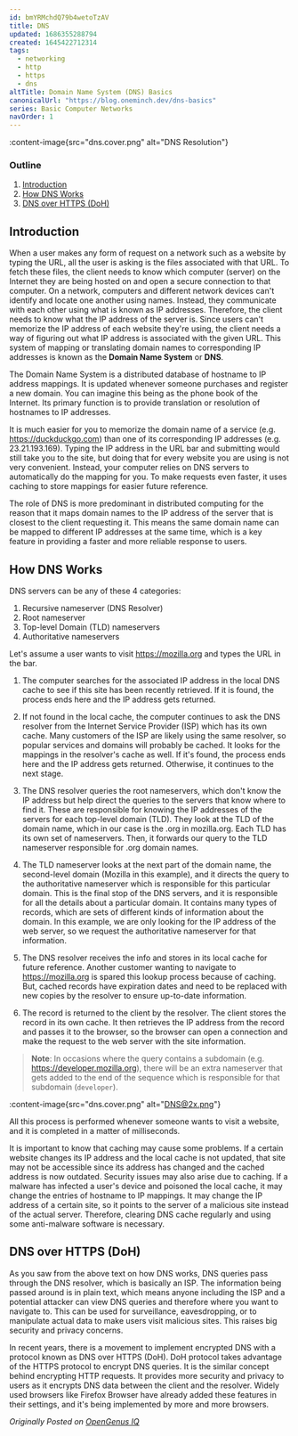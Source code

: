 ```yaml
---
id: bmYRMchdQ79b4wetoTzAV
title: DNS
updated: 1686355288794
created: 1645422712314
tags:
  - networking
  - http
  - https
  - dns
altTitle: Domain Name System (DNS) Basics
canonicalUrl: "https://blog.oneminch.dev/dns-basics"
series: Basic Computer Networks
navOrder: 1
---
```


<!-- ![DNS Resolution](assets/) -->

:content-image{src="dns.cover.png" alt="DNS Resolution"}

### Outline

1. [Introduction](#introduction)
2. [How DNS Works](#how-dns-works)
3. [DNS over HTTPS (DoH)](#dns-over-https-doh)

## Introduction

When a user makes any form of request on a network such as a website by typing the URL, all the user is asking is the files associated with that URL. To fetch these files, the client needs to know which computer (server) on the Internet they are being hosted on and open a secure connection to that computer. On a network, computers and different network devices can't identify and locate one another using names. Instead, they communicate with each other using what is known as IP addresses. Therefore, the client needs to know what the IP address of the server is. Since users can't memorize the IP address of each website they're using, the client needs a way of figuring out what IP address is associated with the given URL. This system of mapping or translating domain names to corresponding IP addresses is known as the **Domain Name System** or **DNS**.

The Domain Name System is a distributed database of hostname to IP address mappings. It is updated whenever someone purchases and register a new domain. You can imagine this being as the phone book of the Internet. Its primary function is to provide translation or resolution of hostnames to IP addresses.

It is much easier for you to memorize the domain name of a service (e.g. https://duckduckgo.com) than one of its corresponding IP addresses (e.g. 23.21.193.169). Typing the IP address in the URL bar and submitting would still take you to the site, but doing that for every website you are using is not very convenient. Instead, your computer relies on DNS servers to automatically do the mapping for you. To make requests even faster, it uses caching to store mappings for easier future reference.

The role of DNS is more predominant in distributed computing for the reason that it maps domain names to the IP address of the server that is closest to the client requesting it. This means the same domain name can be mapped to different IP addresses at the same time, which is a key feature in providing a faster and more reliable response to users.

## How DNS Works

DNS servers can be any of these 4 categories:

1. Recursive nameserver (DNS Resolver)
2. Root nameserver
3. Top-level Domain (TLD) nameservers
4. Authoritative nameservers

Let's assume a user wants to visit https://mozilla.org and types the URL in the bar.

1. The computer searches for the associated IP address in the local DNS cache to see if this site has been recently retrieved. If it is found, the process ends here and the IP address gets returned.

2. If not found in the local cache, the computer continues to ask the DNS resolver from the Internet Service Provider (ISP) which has its own cache. Many customers of the ISP are likely using the same resolver, so popular services and domains will probably be cached. It looks for the mappings in the resolver's cache as well. If it's found, the process ends here and the IP address gets returned. Otherwise, it continues to the next stage.

3. The DNS resolver queries the root nameservers, which don't know the IP address but help direct the queries to the servers that know where to find it. These are responsible for knowing the IP addresses of the servers for each top-level domain (TLD). They look at the TLD of the domain name, which in our case is the .org in mozilla.org. Each TLD has its own set of nameservers. Then, it forwards our query to the TLD nameserver responsible for .org domain names.

4. The TLD nameserver looks at the next part of the domain name, the second-level domain (Mozilla in this example), and it directs the query to the authoritative nameserver which is responsible for this particular domain. This is the final stop of the DNS servers, and it is responsible for all the details about a particular domain. It contains many types of records, which are sets of different kinds of information about the domain. In this example, we are only looking for the IP address of the web server, so we request the authoritative nameserver for that information.

5. The DNS resolver receives the info and stores in its local cache for future reference. Another customer wanting to navigate to https://mozilla.org is spared this lookup process because of caching. But, cached records have expiration dates and need to be replaced with new copies by the resolver to ensure up-to-date information.

6. The record is returned to the client by the resolver. The client stores the record in its own cache. It then retrieves the IP address from the record and passes it to the browser, so the browser can open a connection and make the request to the web server with the site information.

> **Note**: In occasions where the query contains a subdomain (e.g. https://developer.mozilla.org), there will be an extra nameserver that gets added to the end of the sequence which is responsible for that subdomain (`developer`).

:content-image{src="dns.cover.png" alt="DNS@2x.png"}

All this process is performed whenever someone wants to visit a website, and it is completed in a matter of milliseconds.

It is important to know that caching may cause some problems. If a certain website changes its IP address and the local cache is not updated, that site may not be accessible since its address has changed and the cached address is now outdated. Security issues may also arise due to caching. If a malware has infected a user's device and poisoned the local cache, it may change the entries of hostname to IP mappings. It may change the IP address of a certain site, so it points to the server of a malicious site instead of the actual server. Therefore, clearing DNS cache regularly and using some anti-malware software is necessary.

## DNS over HTTPS (DoH)

As you saw from the above text on how DNS works, DNS queries pass through the DNS resolver, which is basically an ISP. The information being passed around is in plain text, which means anyone including the ISP and a potential attacker can view DNS queries and therefore where you want to navigate to. This can be used for surveillance, eavesdropping, or to manipulate actual data to make users visit malicious sites. This raises big security and privacy concerns.

In recent years, there is a movement to implement encrypted DNS with a protocol known as DNS over HTTPS (DoH). DoH protocol takes advantage of the HTTPS protocol to encrypt DNS queries. It is the similar concept behind encrypting HTTP requests. It provides more security and privacy to users as it encrypts DNS data between the client and the resolver. Widely used browsers like Firefox Browser have already added these features in their settings, and it's being implemented by more and more browsers.

_Originally Posted on [OpenGenus IQ](https://iq.opengenus.org/domain-name-system-explained/)_
